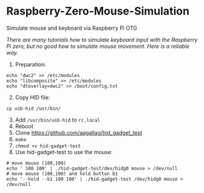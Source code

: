 # Raspberry-Zero-Mouse-Simulation
Simulate mouse and keyboard via Raspberry Pi OTG 

_There are many tutorials how to simulate keyboard input with the Raspberry Pi zero, but no good how to simulate mouse movement. Here is a reliable way._

1. Preparation:
```
echo "dwc2" >> /etc/modules
echo "libcomposite" >> /etc/modules
echo "dtoverlay=dwc2" >> /boot/config.txt
```

2. Copy HID file:
```
cp usb-hid /usr/bin/
```

3. Add `/usr/bin/usb-hid` to `rc.local`
4. Reboot
5. Clone https://github.com/aagallag/hid_gadget_test
6. `make`
7. `chmod +x hid-gadget-test`
8. Use hid-gadget-test to use the mouse:
```
# move mouse (100,100)
echo ' 100 100' | ./hid-gadget-test/dev/hidg0 mouse > /dev/null
# move mouse (100,100) and hold button b1
echo '--hold --b1 100 100' | ./hid-gadget-test /dev/hidg0 mouse > /dev/null
```
